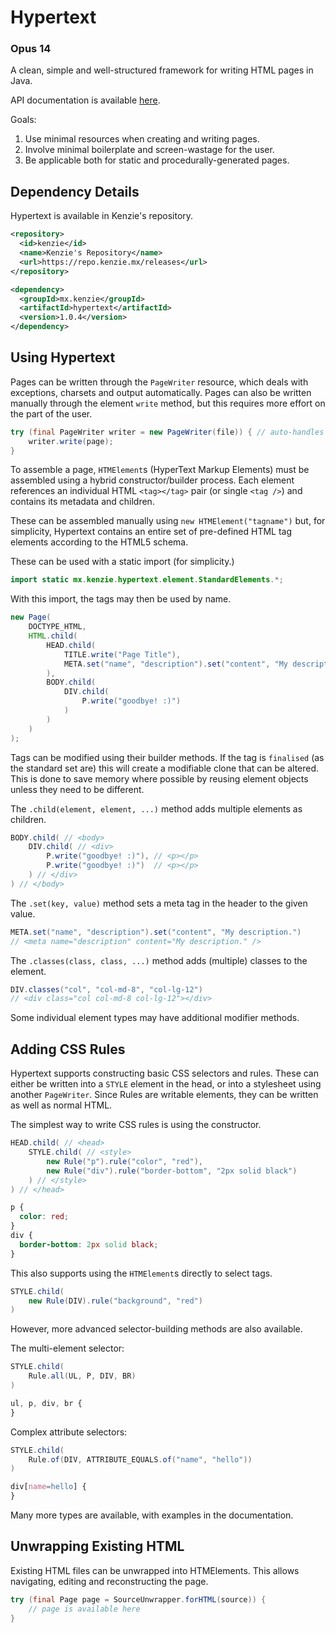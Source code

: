# Hypertext

### Opus 14

A clean, simple and well-structured framework for writing HTML pages in Java.

API documentation is available [here](https://hypertext.kenzie.mx).

Goals:
1. Use minimal resources when creating and writing pages.
2. Involve minimal boilerplate and screen-wastage for the user.
3. Be applicable both for static and procedurally-generated pages.

## Dependency Details
Hypertext is available in Kenzie's repository.

```xml
<repository>
  <id>kenzie</id>
  <name>Kenzie's Repository</name>
  <url>https://repo.kenzie.mx/releases</url>
</repository>
```

```xml
<dependency>
  <groupId>mx.kenzie</groupId>
  <artifactId>hypertext</artifactId>
  <version>1.0.4</version>
</dependency>
```

## Using Hypertext

Pages can be written through the `PageWriter` resource, which deals with exceptions, charsets and output automatically.
Pages can also be written manually through the element `write` method, but this requires more effort on the part of the user.

```java 
try (final PageWriter writer = new PageWriter(file)) { // auto-handles streams
    writer.write(page);
}
```

To assemble a page, `HTMElement`s (HyperText Markup Elements) must be assembled using a hybrid constructor/builder process.
Each element references an individual HTML `<tag></tag>` pair (or single `<tag />`) and contains its metadata and children.

These can be assembled manually using `new HTMElement("tagname")` but, for simplicity, Hypertext contains an entire set of pre-defined HTML tag elements according to the HTML5 schema.

These can be used with a static import (for simplicity.)
```java
import static mx.kenzie.hypertext.element.StandardElements.*;
```

With this import, the tags may then be used by name.
```java 
new Page(
    DOCTYPE_HTML,
    HTML.child(
        HEAD.child(
            TITLE.write("Page Title"),
            META.set("name", "description").set("content", "My description.")
        ),
        BODY.child(
            DIV.child(
                P.write("goodbye! :)")
            )
        )
    )
);
```

Tags can be modified using their builder methods. If the tag is `finalised` (as the standard set are) this will create a modifiable clone that can be altered.
This is done to save memory where possible by reusing element objects unless they need to be different.

The `.child(element, element, ...)` method adds multiple elements as children.
```java 
BODY.child( // <body>
    DIV.child( // <div>
        P.write("goodbye! :)"), // <p></p>
        P.write("goodbye! :)")  // <p></p>
    ) // </div>
) // </body>
```

The `.set(key, value)` method sets a meta tag in the header to the given value.
```java 
META.set("name", "description").set("content", "My description.")
// <meta name="description" content="My description." />
```

The `.classes(class, class, ...)` method adds (multiple) classes to the element.
```java 
DIV.classes("col", "col-md-8", "col-lg-12")
// <div class="col col-md-8 col-lg-12"></div>
```

Some individual element types may have additional modifier methods.

## Adding CSS Rules

Hypertext supports constructing basic CSS selectors and rules.
These can either be written into a `STYLE` element in the head, or into a stylesheet using another `PageWriter`. Since Rules are writable elements, they can be written as well as normal HTML.

The simplest way to write CSS rules is using the constructor.
```java 
HEAD.child( // <head>
    STYLE.child( // <style>
        new Rule("p").rule("color", "red"),
        new Rule("div").rule("border-bottom", "2px solid black")
    ) // </style>
) // </head>
```

```css
p {
  color: red;
}
div {
  border-bottom: 2px solid black;
}
```

This also supports using the `HTMElement`s directly to select tags.
```java 
STYLE.child(
    new Rule(DIV).rule("background", "red")
)
```

However, more advanced selector-building methods are also available.

The multi-element selector:
```java 
STYLE.child(
    Rule.all(UL, P, DIV, BR)
)
```

```css
ul, p, div, br {
}
```

Complex attribute selectors:
```java 
STYLE.child(
    Rule.of(DIV, ATTRIBUTE_EQUALS.of("name", "hello"))
)
```

```css
div[name=hello] {
}
```

Many more types are available, with examples in the documentation.

## Unwrapping Existing HTML

Existing HTML files can be unwrapped into HTMElements.
This allows navigating, editing and reconstructing the page.

```java 
try (final Page page = SourceUnwrapper.forHTML(source)) {
    // page is available here
}
```

